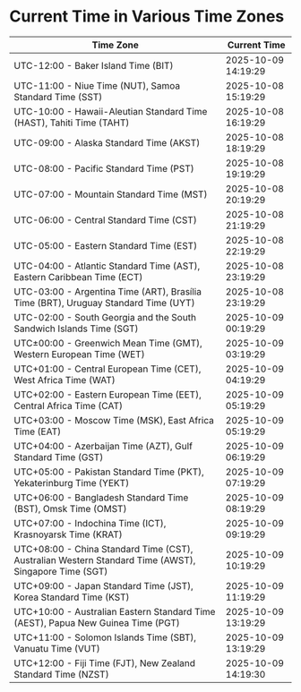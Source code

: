 # Current Time in Various Time Zones

| Time Zone | Current Time |
|-----------|--------------|
| UTC-12:00 - Baker Island Time (BIT) | 2025-10-09 14:19:29 |
| UTC-11:00 - Niue Time (NUT), Samoa Standard Time (SST) | 2025-10-08 15:19:29 |
| UTC-10:00 - Hawaii-Aleutian Standard Time (HAST), Tahiti Time (TAHT) | 2025-10-08 16:19:29 |
| UTC-09:00 - Alaska Standard Time (AKST) | 2025-10-08 18:19:29 |
| UTC-08:00 - Pacific Standard Time (PST) | 2025-10-08 19:19:29 |
| UTC-07:00 - Mountain Standard Time (MST) | 2025-10-08 20:19:29 |
| UTC-06:00 - Central Standard Time (CST) | 2025-10-08 21:19:29 |
| UTC-05:00 - Eastern Standard Time (EST) | 2025-10-08 22:19:29 |
| UTC-04:00 - Atlantic Standard Time (AST), Eastern Caribbean Time (ECT) | 2025-10-08 23:19:29 |
| UTC-03:00 - Argentina Time (ART), Brasília Time (BRT), Uruguay Standard Time (UYT) | 2025-10-08 23:19:29 |
| UTC-02:00 - South Georgia and the South Sandwich Islands Time (SGT) | 2025-10-09 00:19:29 |
| UTC±00:00 - Greenwich Mean Time (GMT), Western European Time (WET) | 2025-10-09 03:19:29 |
| UTC+01:00 - Central European Time (CET), West Africa Time (WAT) | 2025-10-09 04:19:29 |
| UTC+02:00 - Eastern European Time (EET), Central Africa Time (CAT) | 2025-10-09 05:19:29 |
| UTC+03:00 - Moscow Time (MSK), East Africa Time (EAT) | 2025-10-09 05:19:29 |
| UTC+04:00 - Azerbaijan Time (AZT), Gulf Standard Time (GST) | 2025-10-09 06:19:29 |
| UTC+05:00 - Pakistan Standard Time (PKT), Yekaterinburg Time (YEKT) | 2025-10-09 07:19:29 |
| UTC+06:00 - Bangladesh Standard Time (BST), Omsk Time (OMST) | 2025-10-09 08:19:29 |
| UTC+07:00 - Indochina Time (ICT), Krasnoyarsk Time (KRAT) | 2025-10-09 09:19:29 |
| UTC+08:00 - China Standard Time (CST), Australian Western Standard Time (AWST), Singapore Time (SGT) | 2025-10-09 10:19:29 |
| UTC+09:00 - Japan Standard Time (JST), Korea Standard Time (KST) | 2025-10-09 11:19:29 |
| UTC+10:00 - Australian Eastern Standard Time (AEST), Papua New Guinea Time (PGT) | 2025-10-09 13:19:29 |
| UTC+11:00 - Solomon Islands Time (SBT), Vanuatu Time (VUT) | 2025-10-09 13:19:29 |
| UTC+12:00 - Fiji Time (FJT), New Zealand Standard Time (NZST) | 2025-10-09 14:19:30 |
